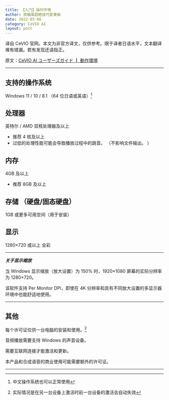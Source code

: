 ```yaml
---
title: 【入门】操作环境
author: 夜輪風超絶技巧変奏曲
date: 2022-05-06
category: CeVIO AI
layout: post
---
```

译自 CeVIO 官网。本文为非官方译文，仅供参考。限于译者日语水平，文本翻译难有错漏。若有发现还请指正。

原文：[CeVIO AI ユーザーズガイド ┃ 動作環境](https://cevio.jp/guide/cevio_ai/firstguide/system_requirements/)

---

## 支持的操作系统

Windows 11 / 10 / 8.1 （64 位日语或英语）[^1]



## 处理器

英特尔 / AMD 双核处理器及以上

* 推荐 4 核及以上
* 过低的处理性能可能会导致播放过程中的跳音。 （不影响文件输出。 )

## 内存

4GB 及以上

* 推荐 8GB 及以上

## 存储 （硬盘/固态硬盘）

1GB 或更多可用空间（用于安装）

## 显示

1280×720 或以上 全彩

---

***关于显示缩放***

当 Windows 显示缩放（放大设置）为 150% 时，1920×1080 屏幕的实际分辨率为 1280×720。

该软件支持 Per Monitor DPI，即使在 4K 分辨率和具有不同放大设置的多显示器环境中也能舒适地使用。

---

## 其他

每个许可证仅供一台电脑的安装和使用。[^2]

音频播放需要支持 Windows 的声音设备。

需要互联网连接才能激活和更新。

本产品和合成语音的商业使用可能需要额外的许可证。

---

[^1]: 中文操作系统也可以正常使用
[^2]: 实际情况是在另一台设备上激活时前一台设备的激活会自动失效